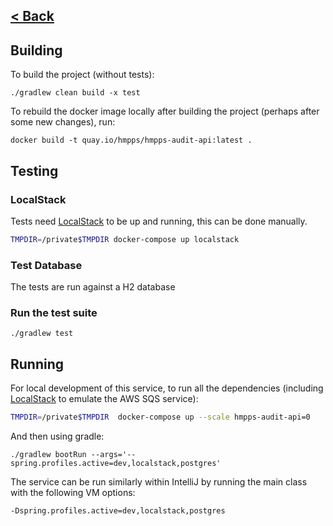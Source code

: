 [< Back](../README.md)
---

## Building

To build the project (without tests):
```
./gradlew clean build -x test
```

To rebuild the docker image locally after building the project (perhaps after some new changes), run:
```
docker build -t quay.io/hmpps/hmpps-audit-api:latest .
```

## Testing 

### LocalStack

Tests need [LocalStack](https://localstack.cloud/) to be up and running, this can be done manually.

```bash
TMPDIR=/private$TMPDIR docker-compose up localstack
```

### Test Database

The tests are run against a H2 database

### Run the test suite

```
./gradlew test
```

## Running

For local development of this service, to run all the dependencies (including [LocalStack](https://localstack.cloud/) to emulate the AWS SQS service):


```bash
TMPDIR=/private$TMPDIR  docker-compose up --scale hmpps-audit-api=0
```

And then using gradle:
```
./gradlew bootRun --args='--spring.profiles.active=dev,localstack,postgres'
```

The service can be run similarly within IntelliJ by running the main class with the following VM options:
```
-Dspring.profiles.active=dev,localstack,postgres
```

